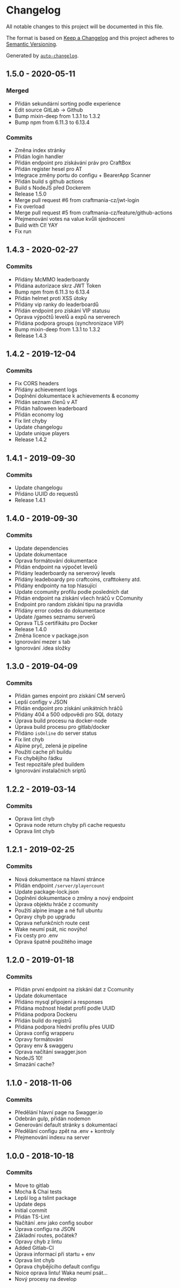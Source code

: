 # Changelog

All notable changes to this project will be documented in this file.

The format is based on [Keep a Changelog](https://keepachangelog.com/en/1.0.0/)
and this project adheres to [Semantic Versioning](https://semver.org/spec/v2.0.0.html).

Generated by [`auto-changelog`](https://github.com/CookPete/auto-changelog).

## 1.5.0 - 2020-05-11

### Merged

- Přidán sekundární sorting podle experience 
- Edit source GitLab -&gt; Github 
- Bump mixin-deep from 1.3.1 to 1.3.2 
- Bump npm from 6.11.3 to 6.13.4 

### Commits

- Změna index stránky 
- Přidán login handler 
- Přidán endpoint pro získávání práv pro CraftBox 
- Přidán register hesel pro AT 
- Integrace změny portu do configu + BearerApp Scanner 
- Přidán build s github actions 
- Build s NodeJS před Dockerem 
- Release 1.5.0 
- Merge pull request #6 from craftmania-cz/jwt-login 
- Fix overload 
- Merge pull request #5 from craftmania-cz/feature/github-actions 
- Přejmenování votes na value kvůli sjednocení 
- Build with CI! YAY 
- Fix run 

## 1.4.3 - 2020-02-27

### Commits

- Přidány McMMO leaderboardy 
- Přidána autorizace skrz JWT Token 
- Bump npm from 6.11.3 to 6.13.4 
- Přidán helmet proti XSS útoky 
- Přidány vip ranky do leaderboardů 
- Přidán endpoint pro získání VIP statusu 
- Oprava výpočtů levelů a expů na serverech 
- Přidána podpora groups (synchronizace VIP) 
- Bump mixin-deep from 1.3.1 to 1.3.2 
- Release 1.4.3 

## 1.4.2 - 2019-12-04

### Commits

- Fix CORS headers 
- Přidány achievement logs 
- Doplnění dokumentace k achievements & economy 
- Přidán seznam členů v AT 
- Přidán halloween leaderboard 
- Přidán economy log 
- Fix lint chyby 
- Update changelogu 
- Update unique players 
- Release 1.4.2 

## 1.4.1 - 2019-09-30

### Commits

- Update changelogu 
- Přidáno UUID do requestů 
- Release 1.4.1 

## 1.4.0 - 2019-09-30

### Commits

- Update dependencies 
- Update dokumentace 
- Oprava formátování dokumentace 
- Přidán endpoint na výpočet levelů 
- Přidány leaderboardy na serverový levels 
- Přidány leadeboardy pro craftcoins, crafttokeny atd. 
- Přidány endpointy na top hlasující 
- Update ccomunity profilu podle posledních dat 
- Přidán endpoint na získání všech hráčů v CComunity 
- Endpoint pro random získání tipu na pravidla 
- Přidány error codes do dokumentace 
- Update /games seznamu serverů 
- Oprava TLS certifikátu pro Docker 
- Release 1.4.0 
- Změna licence v package.json 
- Ignorování mezer s tab 
- Ignorování .idea složky 

## 1.3.0 - 2019-04-09

### Commits

- Přidán games enpoint pro získání CM serverů 
- Lepší configy v JSON 
- Přidán endpoint pro získání unikátních hráčů 
- Přidány 404 a 500 odpovědi pro SQL dotazy 
- Úprava build procesu na docker-node 
- Úprava build procesu pro gitlab/docker 
- Přidáno `isOnline` do server status 
- Fix lint chyb 
- Alpine pryč, zelená je pipeline 
- Použití cache při buildu 
- Fix chybějího řádku 
- Test repozitáře před buildem 
- Ignorování instalačních sriptů 

## 1.2.2 - 2019-03-14

### Commits

- Oprava lint chyb 
- Oprava node return chyby při cache requestu 
- Oprava lint chyb 

## 1.2.1 - 2019-02-25

### Commits

- Nová dokumentace na hlavní stránce 
- Přidán endpoint `/server/playercount` 
- Update package-lock.json 
- Doplnění dokumentace o změny a nový endpoint 
- Úprava objektu hráče z ccomunity 
- Použití alpine image a né full ubuntu 
- Opravy chyb po upgradu 
- Oprava nefunkčních route cest 
- Wake neumí psát, nic novýho! 
- Fix cesty pro .env 
- Oprava špatně použitého image 

## 1.2.0 - 2019-01-18

### Commits

- Přidán první endpoint na získání dat z Ccomunity 
- Update dokumentace 
- Přidáno mysql připojení a responses 
- Přidána možnost hledat profil podle UUID 
- Přidána podpora Dockeru 
- Přidán build do registrů 
- Přidána podpora hlední profilu přes UUID 
- Úprava config wrapperu 
- Opravy formátování 
- Opravy env & swaggeru 
- Oprava načítání swagger.json 
- NodeJS 10! 
- Smazání cache? 

## 1.1.0 - 2018-11-06

### Commits

- Předělání hlavní page na Swagger.io 
- Odebrán gulp, přidán nodemon 
- Generování default stránky s dokumentací 
- Předělání configu zpět na .env + kontroly 
- Přejmenování indexu na server 

## 1.0.0 - 2018-10-18

### Commits

- Move to gitlab 
- Mocha & Chai tests 
- Lepší log a tslint package 
- Update deps 
- Initial commit 
- Přidán TS-Lint 
- Načítání .env jako config soubor 
- Úprava configu na JSON 
- Základní routes, počátek? 
- Opravy chyb z lintu 
- Added Gitlab-CI 
- Úprava informací při startu + env 
- Oprava lint chyb 
- Oprava chybějícího default configu 
- Noice oprava lintu! Waka neumí psát... 
- Nový procesy na develop 
